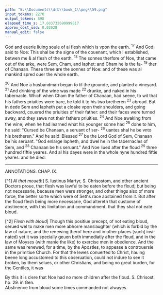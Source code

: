```yaml
---
path: "E:\\Documents\\drb\\book_1\\png\\59.png"
input_tokens: 2270
output_tokens: 898
elapsed_time_s: 17.603732699999817
approx_cost_usd: 0.02028
manual_edit: false
---
```

God and euerie liuing soule of al flesh which is vpon the earth. <sup>17</sup> And God said to Noe: This shal be the signe of the couenant, which I established, betwen me & al flesh of the earth. <sup>18</sup> The sonnes therfore of Noe, that came out of the arke, were Sem, Cham, and Iaphet: and Cham he is the fa- <sup>19</sup> ther of Chanaan. These three are the sonnes of Noe: and of these was al mankind spred ouer the whole earth.

<sup>20</sup> And Noe a husbandman began to til the grounde, and planted a vineyard. <sup>21</sup> And drinking of the wine was made <sup>22</sup> drunke, and naked in his tabernacle. Which when Cham the father of Chanaan, had seene, to wit that his fathers priuities were bare, he told it to his two bretheren <sup>23</sup> abroad. But in dede Sem and Iapheth put a cloake vpon their shoulders, and going backward, couered the priuities of their father: and their faces were turned away, and they sawe not their fathers priuities. <sup>24</sup> And Noe awaking from the wine, when he had learned what his younger sonne had <sup>25</sup> done to him, he said: "Cursed be Chanaan, a seruant of ser- <sup>26</sup> uantes shal he be vnto his bretheren." And he said: Blessed <sup>27</sup> be the Lord God of Sem, Chanaan be his seruant. "God enlarge Iapheth, and dwel he in the tabernacles of Sem, and <sup>28</sup> Chanaan be his seruant." And Noe liued after the floud <sup>29</sup> three hundred fiftie yeares. And al his dayes were in the whole nyne hundred fiftie yeares: and he died.

<hr>

ANNOTATIONS.
CHAP. IX.

[^1] *Al that moueth*] S. Iustinus Martyr, S. Chrisostom, and other ancient Doctors proue, that flesh was lawful to be eaten before the floud; but being not necessarie, because men were stronger, and other things also of more force, the better sorte which were of Seths race abstained from it. But after the floud flesh being more necessarie, God altereth that custome of abstinence, with this limitation and commandment, that they shal not eate bloud.

[^2] *Flesh with bloud*] Though this positiue precept, of not eating bloud, serued wel to make men more abhorre manslaughter (which is forbid by the law of nature, and the renewing therof here and in other places [such] insi- nated) yet it was specially geuen both immediatly after the floud, and in the law of Moyses (with manie the like) to exercise men in obedience. And the same was renewed, for a time, by the Apostles, to appease a controuersie in the primitiue Church. For that the Iewes conuerted to Christ, hauing beene long accustomed to this obseruation, could not indure to see it broken, by them selues, or other Christians, and being no great burden, for the Gentiles, it was

<aside>By this it is clere that Noe had no more children after the floud. S. Chrisost. ho. 29. in Gen.</aside>

<aside>Abstinence from bloud some times commanded not alwayes.</aside>